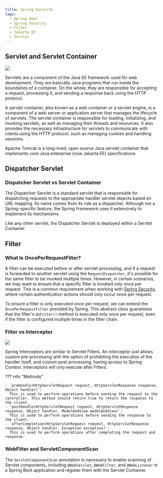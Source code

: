 ```yaml
---
title: Spring Security
tags:
  - Spring Boot
  - Spring Security
  - Filter
  - Jakarta EE
  - Servlet
---
```


## Servlet and Servlet Container

![](/blog/assets/images/spring-security/spring-servlet.png)

Servlets are a component of the Java EE framework used for web development. They are basically Java programs that run inside the boundaries of a container. On the whole, they are responsible for accepting a request, processing it, and sending a response back using the HTTP protocol. 

A servlet container, also known as a web container or a servlet engine, is a component of a web server or application server that manages the lifecycle of servlets. The servlet container is responsible for loading, initializing, and invoking servlets, as well as managing their threads and resources. It also provides the necessary infrastructure for servlets to communicate with clients using the HTTP protocol, such as managing cookies and handling sessions.

Apache Tomcat is a long-lived, open source Java servlet container that implements core Java enterprise (now Jakarta EE) specifications

## Dispatcher Servlet

### Dispatcher Servlet vs Servlet Container

The Dispatcher Servlet is a standard servlet that is responsible for dispatching requests to the appropriate handler servlet objects based on URL mapping. Its name comes from its role as a dispatcher. Although not a Spring-specific feature, the Spring Framework uses it extensively to implement its mechanisms.

Like any other servlet, the Dispatcher Servlet is deployed within a Servlet Container


## Filter

### What Is OncePerRequestFilter?

A filter can be executed before or after servlet processing, and if a request is forwarded to another servlet using the `RequestDispatcher`, it's possible for the same filter to be invoked multiple times. However, in certain scenarios, we may want to ensure that a specific filter is invoked only once per request. This is a common requirement when working with [Spring Security](/blog/spring-boot/spring-security), where certain authentication actions should only occur once per request.

To ensure a filter is only executed once per request, we can extend the `OncePerRequestFilter` provided by Spring. This abstract class guarantees that the filter's `doFilter()` method is executed only once per request, even if the filter is configured multiple times in the filter chain.

### Filter vs Interceptor

![](/blog/assets/images/spring-security/spring-filter-interceptor.jpeg)

Spring Interceptors are similar to Servlet Filters. An interceptor just allows custom pre-processing with the option of prohibiting the execution of the handler itself, and custom post-processing, having access to Spring Context. Interceptors will only execute after Filters.

??? info "Methods"

    - `preHandle(HttpServletRequest request, HttpServletResponse response, Object handler)`: 
      This is used to perform operations before sending the request to the controller. This method should return true to return the response to the client.
    - `postHandle(HttpServletRequest request, HttpServletResponse response, Object handler, ModelAndView modelAndView)`: 
      This is used to perform operations before sending the response to the client.
    - `afterCompletion(HttpServletRequest request, HttpServletResponse response, Object handler, Exception exception)`: 
      This is used to perform operations after completing the request and response.

### WebFilter and ServletComponentScan

The `ServletComponentScan` annotation is necessary to enable scanning of Servlet components, including `@WebServlet`, `@WebFilter`, and `@WebListener` in a Spring Boot application and register them with the Servlet Container.